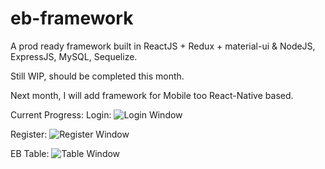 # eb-framework
A prod ready framework built in ReactJS + Redux + material-ui & NodeJS, ExpressJS, MySQL, Sequelize.

Still WIP, should be completed this month.

Next month, I will add framework for Mobile too React-Native based.

Current Progress:
  Login: 
  ![Login Window](http://edgebits.io/backup/images/login.png)
  
  Register:
  ![Register Window](http://edgebits.io/backup/images/register.png)
  
  EB Table: 
  ![Table Window](http://edgebits.io/backup/images/ebTable.png)
